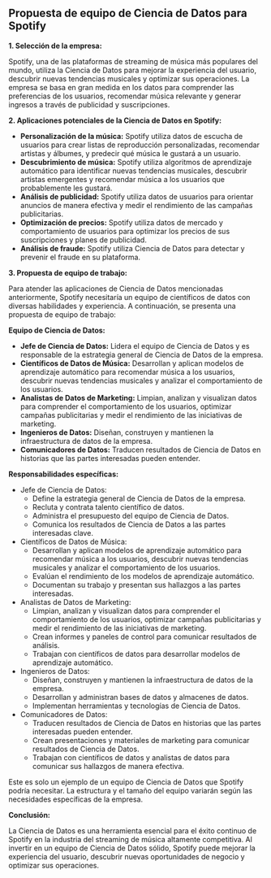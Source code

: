 ## Propuesta de equipo de Ciencia de Datos para Spotify

**1. Selección de la empresa:**

Spotify, una de las plataformas de streaming de música más populares del mundo, utiliza la Ciencia de Datos para mejorar la experiencia del usuario, descubrir nuevas tendencias musicales y optimizar sus operaciones. La empresa se basa en gran medida en los datos para comprender las preferencias de los usuarios, recomendar música relevante y generar ingresos a través de publicidad y suscripciones.

**2. Aplicaciones potenciales de la Ciencia de Datos en Spotify:**

- **Personalización de la música:** Spotify utiliza datos de escucha de usuarios para crear listas de reproducción personalizadas, recomendar artistas y álbumes, y predecir qué música le gustará a un usuario.
- **Descubrimiento de música:** Spotify utiliza algoritmos de aprendizaje automático para identificar nuevas tendencias musicales, descubrir artistas emergentes y recomendar música a los usuarios que probablemente les gustará.
- **Análisis de publicidad:** Spotify utiliza datos de usuarios para orientar anuncios de manera efectiva y medir el rendimiento de las campañas publicitarias.
- **Optimización de precios:** Spotify utiliza datos de mercado y comportamiento de usuarios para optimizar los precios de sus suscripciones y planes de publicidad.
- **Análisis de fraude:** Spotify utiliza Ciencia de Datos para detectar y prevenir el fraude en su plataforma.

**3. Propuesta de equipo de trabajo:**

Para atender las aplicaciones de Ciencia de Datos mencionadas anteriormente, Spotify necesitaría un equipo de científicos de datos con diversas habilidades y experiencia. A continuación, se presenta una propuesta de equipo de trabajo:

**Equipo de Ciencia de Datos:**

- **Jefe de Ciencia de Datos:** Lidera el equipo de Ciencia de Datos y es responsable de la estrategia general de Ciencia de Datos de la empresa.
- **Científicos de Datos de Música:** Desarrollan y aplican modelos de aprendizaje automático para recomendar música a los usuarios, descubrir nuevas tendencias musicales y analizar el comportamiento de los usuarios.
- **Analistas de Datos de Marketing:** Limpian, analizan y visualizan datos para comprender el comportamiento de los usuarios, optimizar campañas publicitarias y medir el rendimiento de las iniciativas de marketing.
- **Ingenieros de Datos:** Diseñan, construyen y mantienen la infraestructura de datos de la empresa.
- **Comunicadores de Datos:** Traducen resultados de Ciencia de Datos en historias que las partes interesadas pueden entender.

**Responsabilidades específicas:**

- Jefe de Ciencia de Datos:
  - Define la estrategia general de Ciencia de Datos de la empresa.
  - Recluta y contrata talento científico de datos.
  - Administra el presupuesto del equipo de Ciencia de Datos.
  - Comunica los resultados de Ciencia de Datos a las partes interesadas clave.
- Científicos de Datos de Música:
  - Desarrollan y aplican modelos de aprendizaje automático para recomendar música a los usuarios, descubrir nuevas tendencias musicales y analizar el comportamiento de los usuarios.
  - Evalúan el rendimiento de los modelos de aprendizaje automático.
  - Documentan su trabajo y presentan sus hallazgos a las partes interesadas.
- Analistas de Datos de Marketing:
  - Limpian, analizan y visualizan datos para comprender el comportamiento de los usuarios, optimizar campañas publicitarias y medir el rendimiento de las iniciativas de marketing.
  - Crean informes y paneles de control para comunicar resultados de análisis.
  - Trabajan con científicos de datos para desarrollar modelos de aprendizaje automático.
- Ingenieros de Datos:
  - Diseñan, construyen y mantienen la infraestructura de datos de la empresa.
  - Desarrollan y administran bases de datos y almacenes de datos.
  - Implementan herramientas y tecnologías de Ciencia de Datos.
- Comunicadores de Datos:
  - Traducen resultados de Ciencia de Datos en historias que las partes interesadas pueden entender.
  - Crean presentaciones y materiales de marketing para comunicar resultados de Ciencia de Datos.
  - Trabajan con científicos de datos y analistas de datos para comunicar sus hallazgos de manera efectiva.

Este es solo un ejemplo de un equipo de Ciencia de Datos que Spotify podría necesitar. La estructura y el tamaño del equipo variarán según las necesidades específicas de la empresa.

**Conclusión:**

La Ciencia de Datos es una herramienta esencial para el éxito continuo de Spotify en la industria del streaming de música altamente competitiva. Al invertir en un equipo de Ciencia de Datos sólido, Spotify puede mejorar la experiencia del usuario, descubrir nuevas oportunidades de negocio y optimizar sus operaciones.
